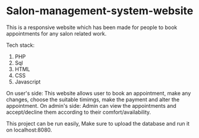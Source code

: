 # Salon-management-system-website


This is a responsive website which has been made for people to book appointments for any salon related work.

Tech stack:
1. PHP
2. Sql
3. HTML
4. CSS
5. Javascript

  On user's side: This website allows user to book an appointment, make any changes, choose the suitable timimgs, make the payment and alter the appointment.
  On admin's side: Admin can view the appointments and accept/decline them according to their comfort/availability.
  

This project can be run easily, Make sure to upload the database and run it on localhost:8080.
